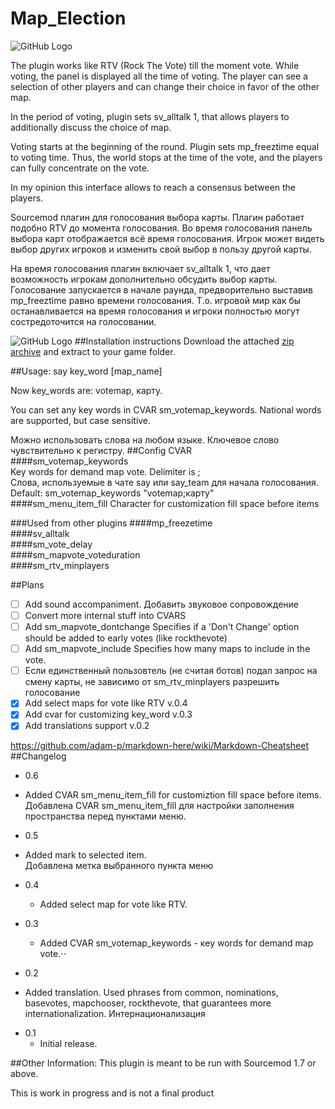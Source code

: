 # Map_Election

![GitHub Logo](/en.gif)

The plugin works like RTV (Rock The Vote) till the moment vote. While voting, the panel is displayed all the time of voting. The player can see a selection of other players and can change their choice in favor of the other map.

In the period of voting, plugin sets sv_alltalk 1, that allows players to additionally discuss the choice of map.

Voting starts at the beginning of the round. 
Plugin sets mp_freeztime equal to voting time. Thus, the world stops at the time of the vote, and the players can fully concentrate on the vote.

In my opinion this interface allows to reach a consensus between the players.

Sourcemod плагин для голосования выбора карты.
Плагин работает подобно RTV до момента голосования.
Во время голосования панель выбора карт отображается всё время голосования.
Игрок может видеть выбор других игроков и изменить свой выбор в пользу другой карты.

На время голосования плагин включает sv_alltalk 1, что дает возможность игрокам дополнительно обсудить выбор карты.
Голосование запускается в начале раунда, предворительно выставив  mp_freeztime  равно времени голосования.
Т.о. игровой мир как бы останавливается на время голосования и игроки полностью могут состредоточится на голосовании.

![GitHub Logo](/ru.gif)
##Installation instructions
Download the attached [zip archive](/Map_Election.zip ) and extract to your game folder.

##Usage:
say key_word [map_name]

Now key_words are: votemap, карту.

You can set any key words in CVAR sm_votemap_keywords.
National words are supported, but case sensitive.

Можно использовать слова на любом языке. Ключевое слово чувствительно к регистру.
##Config CVAR  
####sm_votemap_keywords  
  Key words for demand map vote. Delimiter is ;  
  Слова, используемые в чате say или say_team для начала голосования.  
  Default: sm_votemap_keywords "votemap;карту"  
####sm_menu_item_fill
  Character for customization fill space before items  

###Used from other plugins
####mp_freezetime  
####sv_alltalk    
####sm_vote_delay  
####sm_mapvote_voteduration  
####sm_rtv_minplayers  


##Plans
- [ ] Add sound accompaniment. Добавить звуковое сопровождение 
- [ ] Convert more internal stuff into CVARS
- [ ] Add sm_mapvote_dontchange Specifies if a 'Don't Change' option should be added to early votes (like rockthevote)
- [ ] Add sm_mapvote_include Specifies how many maps to include in the vote.
- [ ] Если единственный пользовтель (не считая ботов) подал запрос на смену карты, не зависимо от sm_rtv_minplayers разрешить голосование
- [x] Add select maps for vote like RTV v.0.4
- [x] Add cvar for customizing key_word v.0.3
- [x] Add translations support v.0.2

https://github.com/adam-p/markdown-here/wiki/Markdown-Cheatsheet  
##Changelog
* 0.6  
 - Added CVAR sm_menu_item_fill for customiztion fill space before items.  
  Добавлена CVAR sm_menu_item_fill для настройки заполнения пространства перед пунктами меню.     

* 0.5  
 - Added mark to selected item.  
  Добавлена метка выбранного пункта меню  
 
* 0.4  
  - Added select map for vote like RTV.
 
* 0.3  
  - Added CVAR sm_votemap_keywords - кey words for demand map vote.⋅⋅

* 0.2  
 - Added translation. Used phrases from common, nominations, basevotes, mapchooser, rockthevote,
  that guarantees more internationalization. Интернационализация

* 0.1  
  - Initial release.

##Other Information:
This plugin is meant to be run with Sourcemod 1.7 or above.

This is work in progress and is not a final product

